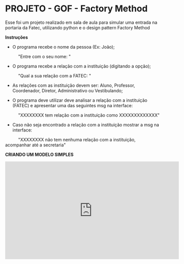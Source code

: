 <h1> PROJETO - GOF - Factory Method </h1> 

Esse foi um projeto realizado em sala de aula para simular uma entrada na portaria da Fatec, utilizando python e o design pattern Factory Method

**Instruções**

- O programa recebe o nome da pessoa (Ex: João);

      "Entre com o seu nome: "

- O programa recebe a relação com a instituição (digitando a opção);

      "Qual a sua relação com a FATEC: "

- As relações com as instituição devem ser: Aluno, Professor, Coordenador, Diretor, Administrativo ou Vestibulando;

- O programa deve utilizar deve analisar a relação com a instituição (FATEC) e apresentar
uma das seguintes msg na interface:

      "XXXXXXXX tem relação com a instituição como XXXXXXXXXXXXX"

- Caso não seja encontrado a relação com a instituição mostrar a msg na interface:

      "XXXXXXXX não tem nenhuma relação com a instituição, acompanhar até a secretaria"

**CRIANDO UM MODELO SIMPLES**
<iframe width="560" height="315" src="https://www.youtube.com/embed/VIDEO_ID" frameborder="0" allow="autoplay; encrypted-media" allowfullscreen></iframe>
